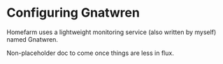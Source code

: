 # Configuring Gnatwren

Homefarm uses a lightweight monitoring service (also written by
myself) named Gnatwren.

Non-placeholder doc to come once things are less in flux.

